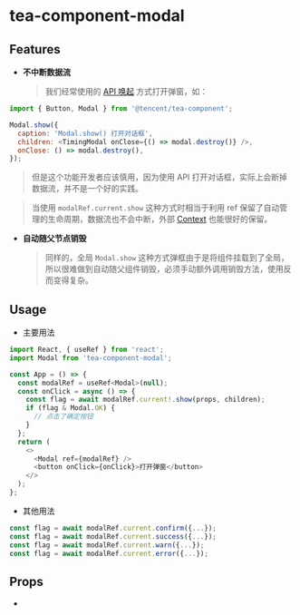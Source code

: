 # tea-component-modal

## Features

- **不中断数据流**
  > 我们经常使用的 [API 唤起](http://tea.tencent.com/component/modal/API%E5%94%A4%E8%B5%B7%EF%BC%88%E4%B8%8D%E6%8E%A8%E8%8D%90%EF%BC%89) 方式打开弹窗，如：

```js
import { Button, Modal } from '@tencent/tea-component';

Modal.show({
  caption: 'Modal.show() 打开对话框',
  children: <TimingModal onClose={() => modal.destroy()} />,
  onClose: () => modal.destroy(),
});
```

> 但是这个功能开发者应该慎用，因为使用 API 打开对话框，实际上会断掉数据流，并不是一个好的实践。

> 当使用 `modalRef.current.show` 这种方式时相当于利用 ref 保留了自动管理的生命周期，数据流也不会中断，外部 [Context](https://reactjs.org/docs/context.html) 也能很好的保留。

- **自动随父节点销毁**
  > 同样的，全局 `Modal.show` 这种方式弹框由于是将组件挂载到了全局，所以很难做到自动随父组件销毁，必须手动额外调用销毁方法，使用反而变得复杂。

## Usage

- 主要用法

```js
import React, { useRef } from 'react';
import Modal from 'tea-component-modal';

const App = () => {
  const modalRef = useRef<Modal>(null);
  const onClick = async () => {
    const flag = await modalRef.current!.show(props, children);
    if (flag & Modal.OK) {
      // 点击了确定按钮
    }
  };
  return (
    <>
      <Modal ref={modalRef} />
      <button onClick={onClick}>打开弹窗</button>
    </>
  );
};
```

- 其他用法

```js
const flag = await modalRef.current.confirm({...});
const flag = await modalRef.current.success({...});
const flag = await modalRef.current.warn({...});
const flag = await modalRef.current.error({...});
```

## Props

-
